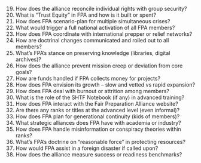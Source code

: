 19. How does the alliance reconcile individual rights with group security?  
20. What is “Trust Equity” in FPA and how is it built or spent?  
21. How does FPA scenario-plan for multiple simultaneous crises?  
22. What would trigger a full national activation of all FPA members?  
23. How does FPA coordinate with international prepper or relief networks?  
24. How are doctrinal changes communicated and rolled out to all members?  
25. What’s FPA’s stance on preserving knowledge (libraries, digital archives)?  
26. How does the alliance prevent mission creep or deviation from core goals?  
27. How are funds handled if FPA collects money for projects?  
28. How does FPA envision its growth – slow and vetted vs rapid expansion?  
29. How does FPA deal with burnout or attrition among members?  
30. What is the role of the SHTF Notebook (if any) in advanced training?  
31. How does FPA interact with the Fair Preparation Alliance website?  
32. Are there any ranks or titles at the advanced level (even informal)?  
33. How does FPA plan for generational continuity (kids of members)?  
34. What strategic alliances does FPA have with academia or industry?  
35. How does FPA handle misinformation or conspiracy theories within ranks?  
36. What’s FPA’s doctrine on “reasonable force” in protecting resources?  
37. How would FPA assist in a foreign disaster if called upon?  
38. How does the alliance measure success or readiness benchmarks?